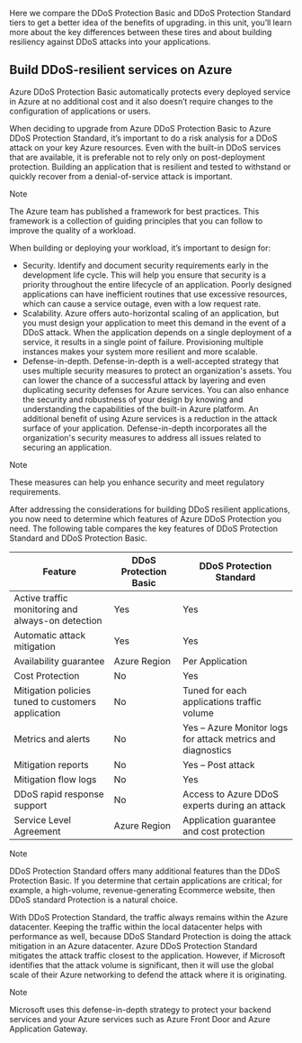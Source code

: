 Here we compare the DDoS Protection Basic and DDoS Protection Standard tiers to get a better idea of the benefits of upgrading. in this unit, you’ll learn more about the key differences between these tires and about building resiliency against DDoS attacks into your applications.

## Build DDoS-resilient services on Azure

Azure DDoS Protection Basic automatically protects every deployed service in Azure at no additional cost and it also doesn’t require changes to the configuration of applications or users.

When deciding to upgrade from Azure DDoS Protection Basic to Azure DDoS Protection Standard, it’s important to do a risk analysis for a DDoS attack on your key Azure resources. Even with the built-in DDoS services that are available, it is preferable not to rely only on post-deployment protection. Building an application that is resilient and tested to withstand or quickly recover from a denial-of-service attack is important.  

> [!NOTE] 
> The Azure team has published a framework for best practices. This framework is a collection of guiding principles that you can follow to improve the quality of a workload. 

When building or deploying your workload, it’s important to design for:

- Security. Identify and document security requirements early in the development life cycle. This will help you ensure that security is a priority throughout the entire lifecycle of an application. Poorly designed applications can have inefficient routines that use excessive resources, which can cause a service outage, even with a low request rate.
- Scalability. Azure offers auto-horizontal scaling of an application, but you must design your application to meet this demand in the event of a DDoS attack. When the application depends on a single deployment of a service, it results in a single point of failure. Provisioning multiple instances makes your system more resilient and more scalable.
- Defense-in-depth. Defense-in-depth is a well-accepted strategy that uses multiple security measures to protect an organization's assets. You can lower the chance of a successful attack by layering and even duplicating security defenses for Azure services. You can also enhance the security and robustness of your design by knowing and understanding the capabilities of the built-in Azure platform. An additional benefit of using Azure services is a reduction in the attack surface of your application. Defense-in-depth incorporates all the organization's security measures to address all issues related to securing an application.

> [!NOTE] 
> These measures can help you enhance security and meet regulatory requirements. 

After addressing the considerations for building DDoS resilient applications, you now need to determine which features of Azure DDoS Protection you need. The following table compares the key features of DDoS Protection Standard and DDoS Protection Basic.

| Feature  | DDoS Protection Basic | DDoS Protection Standard                 |
| -------- | --------------------- | ---------------------------------------- |
| Active traffic monitoring and always-on detection  | Yes  |  Yes           |
| Automatic attack mitigation        | Yes     |            Yes               |
| Availability guarantee                              | Azure Region          | Per  Application                                             |
| Cost Protection                                     | No                    | Yes                                                          |
| Mitigation policies tuned to  customers application | No                    | Tuned  for each applications traffic volume                  |
| Metrics and alerts                                  | No                    | Yes –  Azure Monitor logs for attack metrics and diagnostics |
| Mitigation reports                                  | No                    | Yes –  Post attack                                           |
| Mitigation flow logs                                | No                    | Yes                                                          |
| DDoS rapid response support                         | No                    | Access  to Azure DDoS experts during an attack               |
| Service Level Agreement                             | Azure  Region         | Application  guarantee and cost protection                   |

> [!NOTE] 
> DDoS Protection Standard offers many additional features than the DDoS Protection Basic. If you determine that certain applications are critical; for example, a high-volume, revenue-generating Ecommerce website, then DDoS standard Protection is a natural choice.

With DDoS Protection Standard, the traffic always remains within the Azure datacenter. Keeping the traffic within the local datacenter helps with performance as well, because DDoS Standard Protection is doing the attack mitigation in an Azure datacenter. Azure DDoS Protection Standard mitigates the attack traffic closest to the application. However, if Microsoft identifies that the attack volume is significant, then it will use the global scale of their Azure networking to defend the attack where it is originating.

> [!NOTE] 
> Microsoft uses this defense-in-depth strategy to protect your backend services and your Azure services such as Azure Front Door and Azure Application Gateway.
